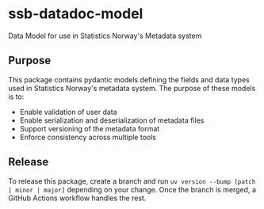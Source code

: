 # ssb-datadoc-model

Data Model for use in Statistics Norway's Metadata system

## Purpose

This package contains pydantic models defining the fields and data types used in Statistics Norway's metadata system. The purpose of these models is to:

- Enable validation of user data
- Enable serialization and deserialization of metadata files
- Support versioning of the metadata format
- Enforce consistency across multiple tools

## Release

To release this package, create a branch and run `uv version --bump [patch | minor | major]` depending on your change. Once the branch is merged, a GitHub Actions workflow handles the rest.
